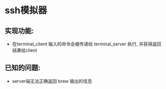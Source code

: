# ssh模拟器
## 实现功能:
* 在terminal_client 输入的命令会被传递给 terminal_server 执行, 并获得返回结果给client

## 已知的问题:
* server端无法正确返回 brew 输出的信息
